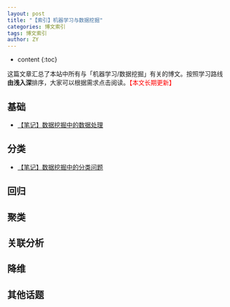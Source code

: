 ```yaml
---
layout: post
title: "【索引】机器学习与数据挖掘"
categories: 博文索引
tags: 博文索引
author: ZY
---
```


* content
{:toc}

这篇文章汇总了本站中所有与「机器学习/数据挖掘」有关的博文。按照学习路线**由浅入深**排序，大家可以根据需求点击阅读。<font color="red">【本文长期更新】</font>




## 基础
* [【笔记】数据挖掘中的数据处理](https://woaielf.github.io/2016/10/18/DM-data/)

## 分类
* [【笔记】数据挖掘中的分类问题](https://woaielf.github.io/2016/10/25/DM-classify/)

## 回归

## 聚类

## 关联分析

## 降维

## 其他话题




